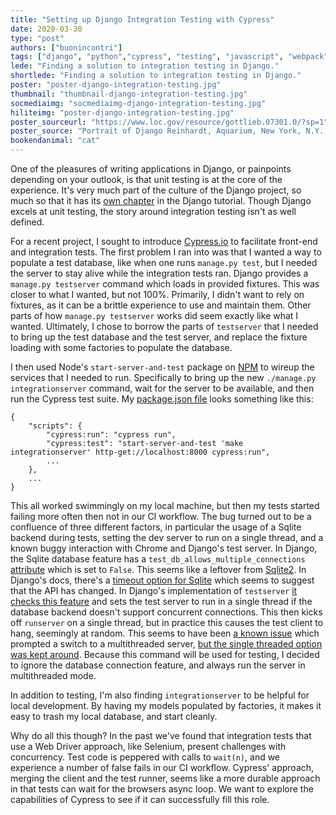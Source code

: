 ```yaml
---
title: "Setting up Django Integration Testing with Cypress"
date: 2020-03-30
type: "post"
authors: ["buonincontri"]
tags: ["django", "python","cypress", "testing", "javascript", "webpack"]
lede: "Finding a solution to integration testing in Django."
shortlede: "Finding a solution to integration testing in Django."
poster: "poster-django-integration-testing.jpg"
thumbnail: "thumbnail-django-integration-testing.jpg"
socmediaimg: "socmediaimg-django-integration-testing.jpg"
hiliteimg: "poster-django-integration-testing.jpg"
poster_sourceurl: "https://www.loc.gov/resource/gottlieb.07301.0/?sp=1"
poster_source: "Portrait of Django Reinhardt, Aquarium, New York, N.Y., ca. Nov. 1946, LOC"
bookendanimal: "cat"
---
```

One of the pleasures of writing applications in Django, or painpoints depending
on your outlook, is that unit testing is at the core of the experience. It's
very much part of the culture of the Django project, so much so that it has its
[own chapter](https://docs.djangoproject.com/en/3.0/intro/tutorial05/) in the
Django tutorial. Though Django excels at unit testing, the story around
integration testing isn't as well defined.

For a recent project, I sought to introduce [Cypress.io](https://cypress.io) to
facilitate front-end and integration tests. The first problem I ran into was
that I wanted a way to populate a test database, like when one runs `manage.py
test`, but I needed the server to stay alive while the integration tests ran.
Django provides a `manage.py testserver` command which loads in provided
fixtures. This was closer to what I wanted, but not 100%. Primarily, I didn't
want to rely on fixtures, as it can be a brittle experience to use and maintain
them. Other parts of how `manage.py testserver` works did seem exactly like
what I wanted. Ultimately, I chose to borrow the parts of `testserver` that I
needed to bring up the test database and the test server, and replace the
fixture loading with some factories to populate the database.

I then used Node's `start-server-and-test` package on
[NPM](https://www.npmjs.com/package/start-server-and-test) to wireup the
services that I needed to run. Specifically to bring up the new `./manage.py
integrationserver` command, wait for the server to be available, and then run
the Cypress test suite. My [package.json file](https://github.com/ccnmtl/locustempus/blob/f1374543a66a36ad96d9ac86dcaa6f782817efce/package.json#L11)
looks something like this:
```
{
    "scripts": {
        "cypress:run": "cypress run",
        "cypress:test": "start-server-and-test 'make integrationserver' http-get://localhost:8000 cypress:run",
        ...
    },
    ...
}
```

This all worked swimmingly on my local machine, but then my tests started
failing more often then not in our CI workflow. The bug turned out to be a
confluence of three different factors, in particular the usage of a Sqlite
backend during tests, setting the dev server to run on a single thread, and a
known buggy interaction with Chrome and Django's test server. In Django, the
Sqlite database feature has a `test_db_allows_multiple_connections`
[attribute](https://github.com/django/django/blob/3.0/django/db/backends/sqlite3/features.py#L11)
which is set to `False`. This seems like a leftover from
[Sqlite2](https://www.sqlite.org/lockingv3.html). In Django's docs, there's a
[timeout option for Sqlite](https://docs.djangoproject.com/en/3.0/ref/databases/#database-is-locked-errors)
which seems to suggest that the API has changed. In Django's implementation of
`testserver` [it checks this feature](https://github.com/django/django/blob/3.0/django/core/management/commands/testserver.py#L46)
and sets the test server to run in a single thread if the database backend
doesn't support concurrent connections. This then kicks off `runserver` on a
single thread, but in practice this causes the test client to hang, seemingly
at random. This seems to have been [a known issue](https://code.djangoproject.com/ticket/16099)
which prompted a switch to a multithreaded server, 
[but the single threaded option was kept around](https://github.com/django/django/commit/ce165f7bbf0c481a20db6b4b9f764b8bb89348ba#diff-f6d1c75ec606389da5af6558bf57f171).
Because this command will be used for testing, I decided to ignore the database
connection feature, and always run the server in multithreaded mode.

In addition to testing, I'm also finding `integrationserver` to be helpful for
local development. By having my models populated by factories, it makes it easy to
trash my local database, and start cleanly.

Why do all this though? In the past we've found that integration tests that use
a Web Driver approach, like Selenium, present challenges with concurrency. Test
code is peppered with calls to `wait(n)`, and we experience a number of false
fails in our CI workflow. Cypress' approach, merging the client and the test
runner, seems like a more durable approach in that tests can wait for the
browsers async loop. We want to explore the capabilities of Cypress to see if
it can successfully fill this role.
